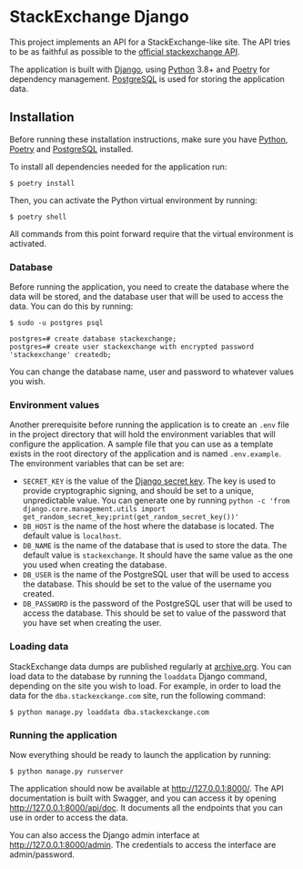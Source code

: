 # StackExchange Django

This project implements an API for a StackExchange-like site. The API tries to be as faithful as possible to the 
[official stackexchange API](https://api.stackexchange.com/docs).

The application is built with [Django](https://www.djangoproject.com/), using [Python](https://www.python.org) 3.8+ and
[Poetry](https://python-poetry.org/) for dependency management. [PostgreSQL](https://www.postgresql.org/) is used for
storing the application data.

## Installation

Before running these installation instructions, make sure you have [Python](https://www.python.org/downloads/),
[Poetry](https://python-poetry.org/docs/#installation) and [PostgreSQL](https://www.postgresql.org/download/) installed.

To install all dependencies needed for the application run:

```
$ poetry install
```

Then, you can activate the Python virtual environment by running:

```
$ poetry shell
```

All commands from this point forward require that the virtual environment is activated.

### Database

Before running the application, you need to create the database where the data will be stored, and the database user
that will be used to access the data. You can do this by running:

```
$ sudo -u postgres psql

postgres=# create database stackexchange;
postgres=# create user stackexchange with encrypted password 'stackexchange' createdb;
```

You can change the database name, user and password to whatever values you wish.

### Environment values

Another prerequisite before running the application is to create an `.env` file in the project directory that will hold
the environment variables that will configure the application. A sample file that you can use as a template exists in
the root directory of the application and is named `.env.example`. The environment variables that can be set are:

* `SECRET_KEY` is the value of the [Django secret key](https://docs.djangoproject.com/en/3.2/ref/settings/#std:setting-SECRET_KEY).
  The key is used to provide cryptographic signing, and should be set to a unique, unpredictable value. You can generate
  one by running `python -c 'from django.core.management.utils import get_random_secret_key;print(get_random_secret_key())'` 
* `DB_HOST` is the name of the host where the database is located. The default value is `localhost`.
* `DB_NAME` is the name of the database that is used to store the data. The default value is `stackexchange`. It should
  have the same value as the one you used when creating the database.
* `DB_USER` is the name of the PostgreSQL user that will be used to access the database. This should be set to the value
  of the username you created.
* `DB_PASSWORD` is the password of the PostgreSQL user that will be used to access the database.  This should be set to
  value of the password that you have set when creating the user.

### Loading data

StackExchange data dumps are published regularly at [archive.org](https://archive.org/details/stackexchange). You can
load data to the database by running the `loaddata` Django command, depending on the site you wish to load. For example,
in order to load the data for the `dba.stackexckange.com` site, run the following command:

```
$ python manage.py loaddata dba.stackexckange.com
```

### Running the application

Now everything should be ready to launch the application by running:

```
$ python manage.py runserver
```

The application should now be available at http://127.0.0.1:8000/. The API documentation is built with Swagger, and you
can access it by opening http://127.0.0.1:8000/api/doc. It documents all the endpoints that you can use in order to
access the data.

You can also access the Django admin interface at http://127.0.0.1:8000/admin. The credentials to access the interface
are admin/password.
